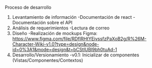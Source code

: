 
Proceso de desarrollo
1. Levantamiento de información
    -Documentación de react
    -Documentación sobre el API
2. Análisis de requerimientos
    -Lectura de correo
3. Diseño
    -Realización de mockups
    Figma: https://www.figma.com/file/RDfIRHtYEivssfzPaXoB2g/R%26M-Character-Wiki-v1.0?type=design&node-id=0%3A1&mode=design&t=bCStlUBl9bh0tuAd-1
4. Desarrollo/Versionamiento
    -v0.1: Inicializar de componentes (Vistas/Componentes/Contextos)

